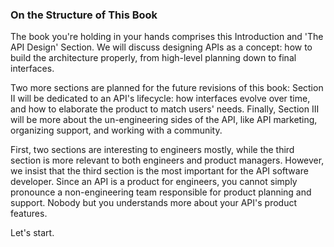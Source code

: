 ### On the Structure of This Book

The book you're holding in your hands comprises this Introduction and 'The API Design' Section. We will discuss designing APIs as a concept: how to build the architecture properly, from high-level planning down to final interfaces.

Two more sections are planned for the future revisions of this book: Section II will be dedicated to an API's lifecycle: how interfaces evolve over time, and how to elaborate the product to match users' needs. Finally, Section III will be more about the un-engineering sides of the API, like API marketing, organizing support, and working with a community.

First, two sections are interesting to engineers mostly, while the third section is more relevant to both engineers and product managers. However, we insist that the third section is the most important for the API software developer. Since an API is a product for engineers, you cannot simply pronounce a non-engineering team responsible for product planning and support. Nobody but you understands more about your API's product features.

Let's start.